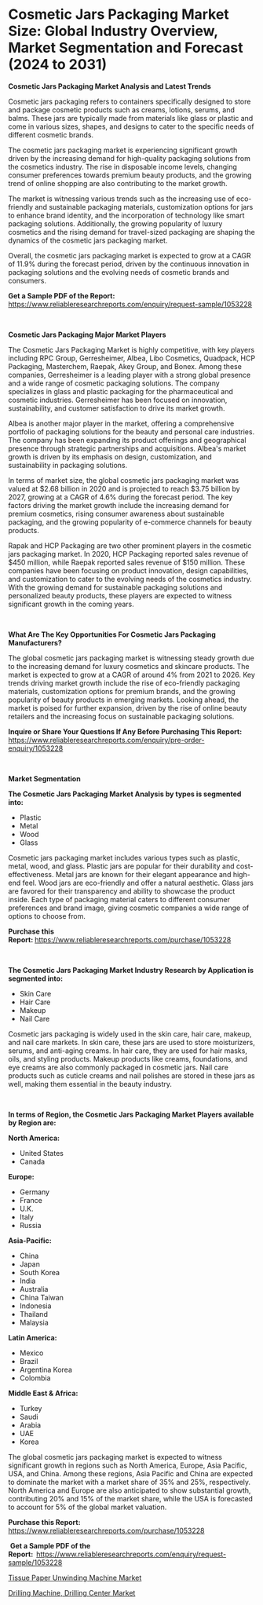 <p><h1>Cosmetic Jars Packaging Market Size: Global Industry Overview, Market Segmentation and Forecast (2024 to 2031)</h1></p><p><strong>Cosmetic Jars Packaging Market Analysis and Latest Trends</strong></p>
<p><p>Cosmetic jars packaging refers to containers specifically designed to store and package cosmetic products such as creams, lotions, serums, and balms. These jars are typically made from materials like glass or plastic and come in various sizes, shapes, and designs to cater to the specific needs of different cosmetic brands.</p><p>The cosmetic jars packaging market is experiencing significant growth driven by the increasing demand for high-quality packaging solutions from the cosmetics industry. The rise in disposable income levels, changing consumer preferences towards premium beauty products, and the growing trend of online shopping are also contributing to the market growth.</p><p>The market is witnessing various trends such as the increasing use of eco-friendly and sustainable packaging materials, customization options for jars to enhance brand identity, and the incorporation of technology like smart packaging solutions. Additionally, the growing popularity of luxury cosmetics and the rising demand for travel-sized packaging are shaping the dynamics of the cosmetic jars packaging market.</p><p>Overall, the cosmetic jars packaging market is expected to grow at a CAGR of 11.9% during the forecast period, driven by the continuous innovation in packaging solutions and the evolving needs of cosmetic brands and consumers.</p></p>
<p><strong>Get a Sample PDF of the Report:&nbsp;</strong> <a href="https://www.reliableresearchreports.com/enquiry/request-sample/1053228">https://www.reliableresearchreports.com/enquiry/request-sample/1053228</a></p>
<p>&nbsp;</p>
<p><strong>Cosmetic Jars Packaging Major Market Players</strong></p>
<p><p>The Cosmetic Jars Packaging Market is highly competitive, with key players including RPC Group, Gerresheimer, Albea, Libo Cosmetics, Quadpack, HCP Packaging, Masterchem, Raepak, Akey Group, and Bonex. Among these companies, Gerresheimer is a leading player with a strong global presence and a wide range of cosmetic packaging solutions. The company specializes in glass and plastic packaging for the pharmaceutical and cosmetic industries. Gerresheimer has been focused on innovation, sustainability, and customer satisfaction to drive its market growth.</p><p>Albea is another major player in the market, offering a comprehensive portfolio of packaging solutions for the beauty and personal care industries. The company has been expanding its product offerings and geographical presence through strategic partnerships and acquisitions. Albea's market growth is driven by its emphasis on design, customization, and sustainability in packaging solutions.</p><p>In terms of market size, the global cosmetic jars packaging market was valued at $2.68 billion in 2020 and is projected to reach $3.75 billion by 2027, growing at a CAGR of 4.6% during the forecast period. The key factors driving the market growth include the increasing demand for premium cosmetics, rising consumer awareness about sustainable packaging, and the growing popularity of e-commerce channels for beauty products.</p><p>Rapak and HCP Packaging are two other prominent players in the cosmetic jars packaging market. In 2020, HCP Packaging reported sales revenue of $450 million, while Raepak reported sales revenue of $150 million. These companies have been focusing on product innovation, design capabilities, and customization to cater to the evolving needs of the cosmetics industry. With the growing demand for sustainable packaging solutions and personalized beauty products, these players are expected to witness significant growth in the coming years.</p></p>
<p>&nbsp;</p>
<p><strong>What Are The Key Opportunities For Cosmetic Jars Packaging Manufacturers?</strong></p>
<p><p>The global cosmetic jars packaging market is witnessing steady growth due to the increasing demand for luxury cosmetics and skincare products. The market is expected to grow at a CAGR of around 4% from 2021 to 2026. Key trends driving market growth include the rise of eco-friendly packaging materials, customization options for premium brands, and the growing popularity of beauty products in emerging markets. Looking ahead, the market is poised for further expansion, driven by the rise of online beauty retailers and the increasing focus on sustainable packaging solutions.</p></p>
<p><strong>Inquire or Share Your Questions If Any Before Purchasing This Report:</strong> <a href="https://www.reliableresearchreports.com/enquiry/pre-order-enquiry/1053228">https://www.reliableresearchreports.com/enquiry/pre-order-enquiry/1053228</a></p>
<p>&nbsp;</p>
<p><strong>Market Segmentation</strong></p>
<p><strong>The Cosmetic Jars Packaging Market Analysis by types is segmented into:</strong></p>
<p><ul><li>Plastic</li><li>Metal</li><li>Wood</li><li>Glass</li></ul></p>
<p><p>Cosmetic jars packaging market includes various types such as plastic, metal, wood, and glass. Plastic jars are popular for their durability and cost-effectiveness. Metal jars are known for their elegant appearance and high-end feel. Wood jars are eco-friendly and offer a natural aesthetic. Glass jars are favored for their transparency and ability to showcase the product inside. Each type of packaging material caters to different consumer preferences and brand image, giving cosmetic companies a wide range of options to choose from.</p></p>
<p><strong>Purchase this Report:&nbsp;</strong><a href="https://www.reliableresearchreports.com/purchase/1053228">https://www.reliableresearchreports.com/purchase/1053228</a></p>
<p>&nbsp;</p>
<p><strong>The Cosmetic Jars Packaging Market Industry Research by Application is segmented into:</strong></p>
<p><ul><li>Skin Care</li><li>Hair Care</li><li>Makeup</li><li>Nail Care</li></ul></p>
<p><p>Cosmetic jars packaging is widely used in the skin care, hair care, makeup, and nail care markets. In skin care, these jars are used to store moisturizers, serums, and anti-aging creams. In hair care, they are used for hair masks, oils, and styling products. Makeup products like creams, foundations, and eye creams are also commonly packaged in cosmetic jars. Nail care products such as cuticle creams and nail polishes are stored in these jars as well, making them essential in the beauty industry.</p></p>
<p>&nbsp;</p>
<p><strong>In terms of Region, the Cosmetic Jars Packaging Market Players available by Region are:</strong></p>
<p>
    <p> <strong> North America: </strong>
        <ul>
            <li>United States</li>
            <li>Canada</li>
        </ul>
        </p> 
    <p> <strong> Europe: </strong>
        <ul>
            <li>Germany</li>
            <li>France</li>
            <li>U.K.</li>
            <li>Italy</li>
            <li>Russia</li>
        </ul>
        </p> 
    <p> <strong> Asia-Pacific: </strong>
        <ul>
            <li>China</li>
            <li>Japan</li>
            <li>South Korea</li>
            <li>India</li>
            <li>Australia</li>
            <li>China Taiwan</li>
            <li>Indonesia</li>
            <li>Thailand</li>
            <li>Malaysia</li>
        </ul>
        </p> 
    <p> <strong> Latin America: </strong>
        <ul>
            <li>Mexico</li>
            <li>Brazil</li>
            <li>Argentina Korea</li>
            <li>Colombia</li>
        </ul>
        </p> 
    <p> <strong> Middle East & Africa: </strong>
        <ul>
            <li>Turkey</li>
            <li>Saudi</li>
            <li>Arabia</li>
            <li>UAE</li>
            <li>Korea</li>
        </ul>
    </p>
    </p>
<p><p>The global cosmetic jars packaging market is expected to witness significant growth in regions such as North America, Europe, Asia Pacific, USA, and China. Among these regions, Asia Pacific and China are expected to dominate the market with a market share of 35% and 25%, respectively. North America and Europe are also anticipated to show substantial growth, contributing 20% and 15% of the market share, while the USA is forecasted to account for 5% of the global market valuation.</p></p>
<p><strong>Purchase this Report: </strong><a href="https://www.reliableresearchreports.com/purchase/1053228">https://www.reliableresearchreports.com/purchase/1053228</a></p>
<p>&nbsp;<strong>Get a Sample PDF of the Report:&nbsp;&nbsp;</strong><a href="https://www.reliableresearchreports.com/enquiry/request-sample/1053228">https://www.reliableresearchreports.com/enquiry/request-sample/1053228</a></p>
<p><strong></strong></p>
<p><p><a href="https://issuu.com/reportprime-2/docs/tissue-paper-unwinding-machine-market-size-2030.pp">Tissue Paper Unwinding Machine Market</a></p><p><a href="https://issuu.com/reportprime-2/docs/drilling-machine-drilling-center-market-size-2030.">Drilling Machine, Drilling Center Market</a></p></p>